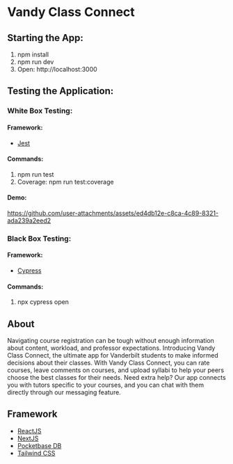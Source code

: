 # Vandy Class Connect

## Starting the App:

1. npm install
2. npm run dev
3. Open: http://localhost:3000

## Testing the Application:
### White Box Testing:
#### Framework:
- [Jest](https://jestjs.io/)
#### Commands:
1. npm run test
2. Coverage: npm run test:coverage
#### Demo:
https://github.com/user-attachments/assets/ed4db12e-c8ca-4c89-8321-ada239a2eed2

### Black Box Testing:
#### Framework:
- [Cypress](https://www.cypress.io/app)
#### Commands:
1. npx cypress open


## About

Navigating course registration can be tough without enough information about content, workload, and professor expectations. Introducing Vandy Class Connect, the ultimate app for Vanderbilt students to make informed decisions about their classes. With Vandy Class Connect, you can rate courses, leave comments on courses, and upload syllabi to help your peers choose the best classes for their needs. Need extra help? Our app connects you with tutors specific to your courses, and you can chat with them directly through our messaging feature. 

## Framework

- [ReactJS](https://react.dev/)
- [NextJS](https://nextjs.org/docs)
- [Pocketbase DB](https://pocketbase.io/)
- [Tailwind CSS](https://tailwindcss.com/)
